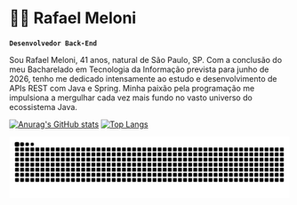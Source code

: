 # 🧑‍💻 Rafael Meloni

**`Desenvolvedor Back-End`**

Sou Rafael Meloni, 41 anos, natural de São Paulo, SP. Com a conclusão do meu Bacharelado em Tecnologia da Informação prevista para junho de 2026, tenho me dedicado intensamente ao estudo e desenvolvimento de APIs REST com Java e Spring. Minha paixão pela programação me impulsiona a mergulhar cada vez mais fundo no vasto universo do ecossistema Java.

[![Anurag's GitHub stats](https://github-readme-stats-pied-gamma-96.vercel.app/api?username=melonir65&show_icons=true&theme=nightowl)](https://github.com/anuraghazra/github-readme-stats)
[![Top Langs](https://github-readme-stats-pied-gamma-96.vercel.app/api/top-langs/?username=melonir65&layout=donut&theme=nightowl)](https://github.com/anuraghazra/github-readme-stats)

<img src="https://raw.githubusercontent.com/melonir65/melonir65/output/snake.svg" alt="Snake animation" />

